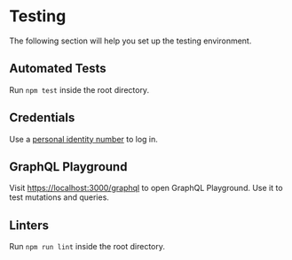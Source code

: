 # Testing
The following section will help you set up the testing environment.

## Automated Tests
Run `npm test` inside the root directory.

## Credentials
Use a [personal identity number](./CREDENTIALS.md) to log in.

## GraphQL Playground
Visit [https://localhost:3000/graphql](https://localhost:3000/graphql) to open GraphQL Playground. Use it to test mutations and queries.

## Linters
Run `npm run lint` inside the root directory.
